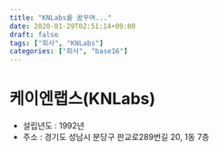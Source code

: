 ```yaml
---
title: "KNLabs를 꿈꾸며..."
date: 2020-01-29T02:51:14+09:00
draft: false 
tags: ["회사", "KNLabs"]
categories: ["회사", "base16"]
---
```

# 케이엔랩스(KNLabs)

- 설립년도 : 1992년
- 주소 : 경기도 성남시 분당구 판교로289번길 20, 1동 7층
